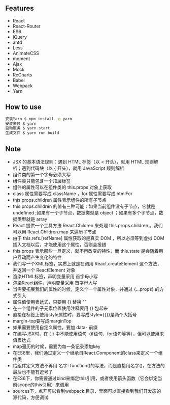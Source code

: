 ## Features
- React
- React-Router
- ES6
- jQuery
- antd
- Less
- AnimateCSS
- moment
- Ajax
- Mock
- ReCharts
- Babel
- Webpack
- Yarn

## How to use

```sh
安装Yarn $ npm install -g yarn
安装依赖 $ yarn
启动服务 $ yarn start
生成文件 $ yarn run build
```

## Note

- JSX 的基本语法规则：遇到 HTML 标签（以 < 开头），就用 HTML 规则解析；遇到代码块（以 { 开头），就用 JavaScript 规则解析
- 组件类的第一个字母必须大写
- 组件类只能包含一个顶层标签
- 组件的属性可以在组件类的 this.props 对象上获取
- class 属性需要写成 className ，for 属性需要写成 htmlFor
- this.props.children 属性表示组件的所有子节点
- this.props.children 的值有三种可能：如果当前组件没有子节点，它就是 undefined ;如果有一个子节点，数据类型是 object ；如果有多个子节点，数据类型就是 array
- React 提供一个工具方法 React.Children 来处理 this.props.children 。我们可以用 React.Children.map 来遍历子节点
- 由于 this.refs.[refName] 属性获取的是真实 DOM ，所以必须等到虚拟 DOM 插入文档以后，才能使用这个属性，否则会报错
- this.props 表示那些一旦定义，就不再改变的特性，而 this.state 是会随着用户互动而产生变化的特性
- 我们写一个XML标签，实质上就是在调用 React.createElement 这个方法，并返回一个 ReactElement 对象
- 渲染HTML标签，声明变量采用 首字母小写
- 渲染React组件，声明变量采用 首字母大写
- 当需要拓展我们的属性的时候，定义个一个属性对象，并通过 {…props} 的方式引入
- 属性值使用表达式，只要用 {} 替换 ""
- 在一个组件的子元素位置使用注释要用 {} 包起来 
- 直接在标签上使用style属性时，要写成style={{}}是两个大括号
- margin-top要写成marginTop
- 如果需要使用自定义属性，要加 data- 前缀
- 在编写JSX时，在 { } 中不能使用语句（if语句、for语句等等），但可以使用求值表达式
- map遍历的时候，需要为每一条记录添加key
- 在ES6里，我们通过定义一个继承自React.Component的class来定义一个组件类
- 给组件定义方法不再用 名字: function()的写法，而是直接用名字()，在方法的最后也不能有逗号了
- 在ES6下，你需要通过bind来绑定this引用，或者使用箭头函数（它会绑定当前scope的this引用）来调用
- sources下，点开可以看到webpack:目录，里面可以直接看到我们开发态的源代码，方便调试

